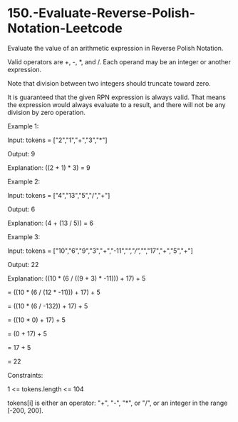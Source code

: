 # 150.-Evaluate-Reverse-Polish-Notation-Leetcode




Evaluate the value of an arithmetic expression in Reverse Polish Notation.

Valid operators are +, -, *, and /. Each operand may be an integer or another expression.

Note that division between two integers should truncate toward zero.

It is guaranteed that the given RPN expression is always valid. That means the expression would always evaluate to a result, and there will not be any division by zero operation.

 

Example 1:

Input: tokens = ["2","1","+","3","*"]


Output: 9


Explanation: ((2 + 1) * 3) = 9


Example 2:

Input: tokens = ["4","13","5","/","+"]


Output: 6


Explanation: (4 + (13 / 5)) = 6

Example 3:

Input: tokens = ["10","6","9","3","+","-11","*","/","*","17","+","5","+"]


Output: 22


Explanation: ((10 * (6 / ((9 + 3) * -11))) + 17) + 5


= ((10 * (6 / (12 * -11))) + 17) + 5


= ((10 * (6 / -132)) + 17) + 5


= ((10 * 0) + 17) + 5


= (0 + 17) + 5


= 17 + 5


= 22
 

Constraints:



1 <= tokens.length <= 104



tokens[i] is either an operator: "+", "-", "*", or "/", or an integer in the range [-200, 200].
